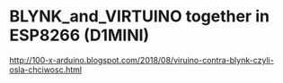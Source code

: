 # BLYNK_and_VIRTUINO  together in ESP8266 (D1MINI)

http://100-x-arduino.blogspot.com/2018/08/viruino-contra-blynk-czyli-osla-chciwosc.html

